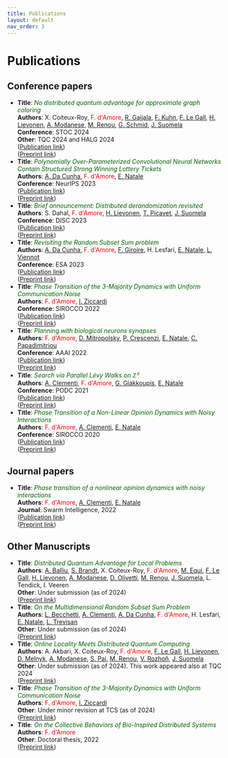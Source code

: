 ```yaml
---
title: Publications
layout: default
nav_order: 3
---
```

# Publications

## Conference papers


- **Title**: *<span style="color:DarkGreen">No distributed quantum advantage for approximate graph coloring</span>*  
**Authors**: X. Coiteux-Roy, <span style="color:Red">F. d'Amore</span>, [R. Gajjala](https://sites.google.com/view/gajjala), [F. Kuhn](https://ac.informatik.uni-freiburg.de/kuhn/), [F. Le Gall](http://www.francoislegall.com/), [H. Lievonen](https://henriklievonen.fi/), [A. Modanese](https://augusto.modanese.net/), [M. Renou](https://marcolivierrenou.com/), [G. Schmid](https://ac.informatik.uni-freiburg.de/schmid/), [J. Suomela](https://jukkasuomela.fi/)  
**Conference**: STOC 2024  
**Other**: TQC 2024 and HALG 2024  
([Publication link](https://dl.acm.org/doi/10.1145/3618260.3649679))  
([Preprint link](https://arxiv.org/abs/2307.09444))
- **Title**: *<span style="color:DarkGreen">Polynomially Over-Parameterized Convolutional Neural Networks Contain Structured Strong Winning Lottery Tickets</span>*  
**Authors**: [A. Da Cunha](https://arthurwalraven.github.io/), <span style="color:Red">F. d'Amore</span>, [E. Natale](https://natema.github.io/ema-webpage/)  
**Conference**: NeurIPS 2023  
([Publication link](https://papers.nips.cc/paper_files/paper/2023/hash/525338e0d98401a62950bc7c454eb83d-Abstract-Conference.html))  
([Preprint link](https://arxiv.org/abs/2311.09858))
- **Title**: *<span style="color:DarkGreen">Brief announcement: Distributed derandomization revisited</span>*  
**Authors**: S. Dahal, <span style="color:Red">F. d'Amore</span>, [H. Lievonen](https://henriklievonen.fi/), [T. Picavet](https://www.timothepicavet.fr/), [J. Suomela](https://jukkasuomela.fi/)  
**Conference**: DISC 2023  
([Publication link](https://drops.dagstuhl.de/opus/volltexte/2023/19166/))  
([Preprint link](https://arxiv.org/abs/2305.07351))
- **Title**: *<span style="color:DarkGreen">Revisiting the Random Subset Sum problem</span>*  
**Authors**: [A. Da Cunha](https://arthurwalraven.github.io/), <span style="color:Red">F. d'Amore</span>, [F. Giroire](https://www-sop.inria.fr/members/Frederic.Giroire/), H. Lesfari, [E. Natale](https://natema.github.io/ema-webpage/), [L. Viennot](https://who.rocq.inria.fr/Laurent.Viennot/)  
**Conference**: ESA 2023  
([Publication link](https://drops.dagstuhl.de/opus/volltexte/2023/18690/))  
([Preprint link](https://arxiv.org/abs/2204.13929))
- **Title**: *<span style="color:DarkGreen">Phase Transition of the 3-Majority Dynamics with Uniform Communication Noise</span>*  
**Authors**: <span style="color:Red">F. d'Amore</span>, [I. Ziccardi](https://sites.google.com/view/isabellaziccardi/)  
**Conference**: SIROCCO 2022  
([Publication link](https://link.springer.com/chapter/10.1007/978-3-031-09993-9_6))  
([Preprint link](https://arxiv.org/abs/2112.03543))
- **Title**: *<span style="color:DarkGreen">Planning with biological neurons synapses</span>*  
**Authors**: <span style="color:Red">F. d'Amore</span>, [D. Mitropolsky](https://dmitropolsky.github.io/), [P. Crescenzi](https://www.pilucrescenzi.it/), [E. Natale](https://natema.github.io/ema-webpage/), [C. Papadimitriou](https://www.engineering.columbia.edu/faculty/christos-papadimitriou)  
**Conference**: AAAI 2022  
([Publication link](https://ojs.aaai.org/index.php/AAAI/article/view/19875))  
([Preprint link](https://arxiv.org/abs/2112.08186))
- **Title**: *<span style="color:DarkGreen">Search via Parallel Lévy Walks on &#8484;&#x00B2;</span>*  
**Authors**: [A. Clementi](https://www.mat.uniroma2.it/~clementi/), <span style="color:Red">F. d'Amore</span>, [G. Giakkoupis](https://sites.google.com/site/ggiakk/home), [E. Natale](https://natema.github.io/ema-webpage/)  
**Conference**: PODC 2021  
([Publication link](https://dl.acm.org/doi/10.1145/3465084.3467921))  
([Preprint link](https://arxiv.org/abs/2004.01562))
- **Title**: *<span style="color:DarkGreen">Phase Transition of a Non-Linear Opinion Dynamics with Noisy Interactions</span>*  
**Authors**: <span style="color:Red">F. d'Amore</span>, [A. Clementi](https://www.mat.uniroma2.it/~clementi/), [E. Natale](https://natema.github.io/ema-webpage/)  
**Conference**: SIROCCO 2020  
([Publication link](https://link.springer.com/chapter/10.1007/978-3-030-54921-3_15))  
([Preprint link](https://arxiv.org/abs/2005.07423))



## Journal papers


- **Title**: *<span style="color:DarkGreen">Phase transition of a nonlinear opinion dynamics with noisy interactions</span>*  
**Authors**: <span style="color:Red">F. d'Amore</span>, [A. Clementi](https://www.mat.uniroma2.it/~clementi/), [E. Natale](https://natema.github.io/ema-webpage/)  
**Journal**: Swarm Intelligence, 2022  
([Publication link](https://link.springer.com/article/10.1007/s11721-022-00217-w))  
([Preprint link](https://arxiv.org/abs/2005.07423))



## Other Manuscripts 


- **Title**: *<span style="color:DarkGreen">Distributed Quantum Advantage for Local Problems</span>*  
**Authors**: [A. Balliu](https://alkida.net/), [S. Brandt](https://scbrandt.github.io/), X. Coiteux-Roy, <span style="color:Red">F. d'Amore</span>, [M. Equi](https://massimoequi.github.io/), [F. Le Gall](http://www.francoislegall.com/), [H. Lievonen](https://henriklievonen.fi/), [A. Modanese](https://augusto.modanese.net/), [D. Olivetti](https://ac.informatik.uni-freiburg.de/olivetti/), [M. Renou](https://marcolivierrenou.com/), [J. Suomela](https://jukkasuomela.fi/), L. Tendick, I. Veeren  
**Other**: Under submission (as of 2024)  
([Preprint link](https://arxiv.org/abs/2411.03240))
- **Title**: *<span style="color:DarkGreen">On the Multidimensional Random Subset Sum Problem</span>*  
**Authors**: [L. Becchetti](https://www.diag.uniroma1.it/~becchett/), [A. Clementi](https://www.mat.uniroma2.it/~clementi/), [A. Da Cunha](https://arthurwalraven.github.io/), <span style="color:Red">F. d'Amore</span>, H. Lesfari, [E. Natale](https://natema.github.io/ema-webpage/), [L. Trevisan](https://lucatrevisan.github.io/)  
**Other**: Under submission (as of 2024)  
([Preprint link](https://arxiv.org/abs/2207.13944))
- **Title**: *<span style="color:DarkGreen">Online Locality Meets Distributed Quantum Computing</span>*  
**Authors**: A. Akbari, X. Coiteux-Roy, <span style="color:Red">F. d'Amore</span>, [F. Le Gall](http://www.francoislegall.com/), [H. Lievonen](https://henriklievonen.fi/), [D. Melnyk](https://darya-melnyk.github.io/), [A. Modanese](https://augusto.modanese.net/), [S. Pai](https://shreyaspai.com/), [M. Renou](https://marcolivierrenou.com/), [V. Rozhoň](https://n.ethz.ch/~rozhonv/), [J. Suomela](https://jukkasuomela.fi/)  
**Other**: Under submission (as of 2024). This work appeared also at TQC 2024  
([Preprint link](https://arxiv.org/abs/2403.01903))
- **Title**: *<span style="color:DarkGreen">Phase Transition of the 3-Majority Dynamics with Uniform Communication Noise</span>*  
**Authors**: <span style="color:Red">F. d'Amore</span>, [I. Ziccardi](https://sites.google.com/view/isabellaziccardi/)  
**Other**: Under minor revision at TCS (as of 2024)  
([Preprint link](https://arxiv.org/abs/2112.03543))
- **Title**: *<span style="color:DarkGreen">On the Collective Behaviors of Bio-Inspired Distributed Systems</span>*  
**Authors**: <span style="color:Red">F. d'Amore</span>  
**Other**: Doctoral thesis, 2022  
([Preprint link](https://cnrs.hal.science/tel-03906167/))

